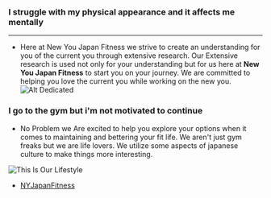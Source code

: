 ### I struggle with my physical appearance and it affects me mentally

---
+ Here at New You Japan Fitness we strive to create an understanding for you of the current you through extensive research. Our Extensive research is used not only for your understanding but for us here at **New You Japan Fitness** to start you on your journey. We are committed to helping you love the current you while working on the new you.
![Alt Dedicated](https://www.opstart.ca/wp-content/uploads/2017/04/importance-of-motivation-1024x579.jpg)

### I go to the gym but i'm not motivated to continue

+ No Problem we Are excited to help you explore your options when it comes to maintaining and bettering your fit life. We aren't just gym freaks but we are life lovers. We utilize some aspects of japanese culture to make things more interesting.

![This Is Our Lifestyle](https://encrypted-tbn0.gstatic.com/images?q=tbn:ANd9GcSXT2DWvDoN1ONmBA7UX_S3iLex2DCeV19b6_vsJLH3AVE-hk59pg "This Is Our Lifestyle")

+ [NYJapanFitness](index.md)








